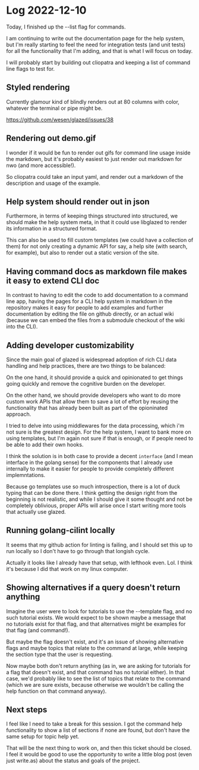 # Log 2022-12-10

Today, I finished up the --list flag for commands.

I am continuing to write out the documentation page for the help system,
but I'm really starting to feel the need for integration tests (and unit tests)
for all the functionality that I'm adding, and that is what I will focus on today.

I will probably start by building out cliopatra and keeping a list of command line 
flags to test for.

## Styled rendering

Currently glamour kind of blindly renders out at 80 columns with color, whatever the terminal 
or pipe might be.

https://github.com/wesen/glazed/issues/38

## Rendering out demo.gif 

I wonder if it would be fun to render out gifs for command line usage inside the markdown,
but it's probably easiest to just render out markdown for nwo (and more accessible!).

So cliopatra could take an input yaml, and render out a markdown of the description and
usage of the example.

## Help system should render out in json

Furthermore, in terms of keeping things structured into structured,
we should make the help system meta, in that it could use libglazed to render its information
in a structured format.

This can also be used to fill custom templates (we could have a collection of them) 
for not only creating a dynamic API for say, a help site (with search, for example),
but also to render out a static version of the site.

## Having command docs as markdown file makes it easy to extend CLI doc

In contrast to having to edit the code to add documentation to a command line app,
having the pages for a CLI help system in markdown in the repository makes it easy
for people to add examples and further documentation by editing the file on github 
directly, or an actual wiki (because we can embed the files from a submodule checkout
of the wiki into the CLI).

## Adding developer customizability

Since the main goal of glazed is widespread adoption of rich CLI data handling
and help practices, there are two things to be balanced:

On the one hand, it should provide a quick and opinionated to get things going quickly
and remove the cognitive burden on the developer. 

On the other hand, we should provide developers who want to do more custom work
APIs that allow them to save a lot of effort by reusing the functionality that has
already been built as part of the opioninated approach.

I tried to delve into using middlewares for the data processing, which i'm not sure is 
the greatest design. For the help system, I want to bank more on using templates,
but I'm again not sure if that is enough, or if people need to be able to 
add their own hooks.

I think the solution is in both case to provide a decent `interface` (and I mean
interface in the golang sense) for the components that I already use internally
to make it easier for people to provide completely different implemntations.

Because go templates use so much introspection, there is a lot of duck typing that 
can be done there. I think getting the design right from the beginning is not
realistic, and while I should give it some thought and not be completely oblivious,
proper APIs will arise once I start writing more tools that actually use glazed.

## Running golang-cilint locally

It seems that my github action for linting is failing, and I should set this up
to run locally so I don't have to go through that longish cycle.

Actually it looks like I already have that setup, with lefthook even. Lol. 
I think it's because I did that work on my linux computer.

## Showing alternatives if a query doesn't return anything

Imagine the user were to look for tutorials to use the --template flag, 
and no such tutorial exists. We would expect to be shown maybe a message that no 
tutorials exist for that flag, and that alternatives might be examples for that flag
(and command!).

But maybe the flag doesn't exist, and it's an issue of showing alternative flags and 
maybe topics that relate to the command at large, while keeping the section type 
that the user is requesting.

Now maybe both don't return anything (as in, we are asking for tutorials for a flag that
doesn't exist, and that  command has no tutorial either). In that case, we'd probably
like to see the list of topics that relate to the command (which we are sure exists, because
otherwise we wouldn't be calling the help function on that command anyway).

## Next steps

I feel like I need to take a break for this session. I got the command help functionality
to show a list of sections if none are found, but don't have the same setup for topic help
yet.

That will be the next thing to work on, and then this ticket should be closed. I feel it 
would be good to use the opportunity to write a little blog post (even just write.as) about
the status and goals of the project.